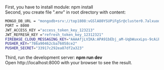 First, you have to install module: npm install
<br />
Second, you create file ".env" in root directory with content:
```bash
MONGO_DB_URL = "mongodb+srv://top1808:vGSlA80YSUPiFgSr@cluster0.7alxuod.mongodb.net/"
PORT = 8000
JWT_ACCESS_KEY ="access_token_key_123213"
JWT_REFRESH_KEY ="refresh_token_key_12312321"
FIREBASE_CLOUD_MESSAGING_KEY="AAAAfjLVIKA:APA91bEbj_aM-UqbWuxxLps-9cAiPk9ZnXDN1uNyOOYwbcFK3pinTYgg5Ec54DSLJe-qsTMY7YmNBWAZMmVaN3-1jNjybZfBGLuJPucm1avlkpRFVkV0VRakOAXioOdOpweZhyjGTFI2"
PUSHER_KEY="786a90462cba76058ce2"
PUSHER_SECRET="33917c292ea87df2a323"
```
Third, run the development server: **npm run dev**
<br />
Open http://localhost:8000 with your browser to see the result.
